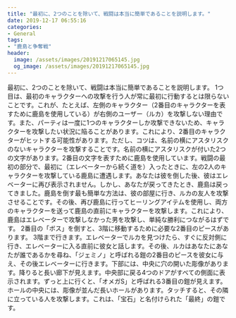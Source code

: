```yaml
---
title: "最初に、2つのことを除いて、戦闘は本当に簡単であることを説明します。"
date: 2019-12-17 06:55:16
categories:
- General
tags:
- "鹿島と争奪戦"
header:
  image: /assets/images/20191217065145.jpg
  og_image: /assets/images/20191217065145.jpg
---
```


最初に、2つのことを除いて、戦闘は本当に簡単であることを説明します。 1つ目は、最初のキャラクターへの攻撃を行う人が常に最初に行動するとは限らないことです。これが、たとえば、左側のキャラクター（2番目のキャラクターを表すために鹿島を使用している）が右側のユーザー（ルカ）を攻撃しない理由です。また、パーティは一度に1つのキャラクターしか攻撃できないため、キャラクターを攻撃したい状況に陥ることがあります。これにより、2番目のキャラクターがヒットする可能性があります。ただし、コツは、名前の横にアスタリスクのないキャラクターを攻撃することです。名前の横にアスタリスクが付いた2つの文字があります。2番目の文字を表すために鹿島を使用しています。戦闘の最初の部分で、最初に（エレベーターから続く道を）入ったときに、左の2人のキャラクターを攻撃している鹿島に遭遇します。あなたは彼を倒した後、彼はエレベーターに再び表示されません。しかし、あなたが戻ってきたとき、鹿島は戻ってきました。鹿島を倒す最も簡単な方法は、彼の部屋に行き、ルカの友人を攻撃させることです。その後、再び鹿島に行ってヒーリングアイテムを使用し、両方のキャラクターを送って鹿島の直前にキャラクターを攻撃します。これにより、鹿島はエレベーターで攻撃しなかった男を攻撃し、単純な勝利につながるはずです。 2番目の「ボス」を倒すと、3階に移動するために必要な2番目のピースがあります。 3階まで行きます。エレベーターでルカを見つけたら、すぐに反対側に行き、エレベーターに入る直前に彼女と話します。その後、ルカはあなたにあなたが誰であるかを尋ね、「ジェミノ」と呼ばれる鎧の2番目のピースを彼女に与え、その後エレベーターに行きます。下部には、中央に穴の開いた彫像があります。降りると長い廊下が見えます。中央部に戻る4つのドアがすべての側面に表示されます。ずっと上に行くと、「オメガS」と呼ばれる3番目の鎧が見えます。ホールの中央には、彫像が並んだ長いホールがあります。タッチすると、その隣に立っている人を攻撃します。これは、「宝石」と名付けられた「最終」の鎧です。

